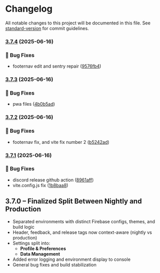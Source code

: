 # Changelog

All notable changes to this project will be documented in this file. See [standard-version](https://github.com/conventional-changelog/standard-version) for commit guidelines.

### [3.7.4](https://github.com/thef4tdaddy/chastityOS/compare/v3.7.3...v3.7.4) (2025-06-16)


### 🐛 Bug Fixes

* footernav edit and sentry repair ([9576fb4](https://github.com/thef4tdaddy/chastityOS/commit/9576fb46beac4a87d8b00aeccd899393294c3082))

### [3.7.3](https://github.com/thef4tdaddy/chastityOS/compare/v3.7.2...v3.7.3) (2025-06-16)


### 🐛 Bug Fixes

* pwa files ([4b0b5ad](https://github.com/thef4tdaddy/chastityOS/commit/4b0b5aded20d4ff23b98736364a6710db008ae0d))

### [3.7.2](https://github.com/thef4tdaddy/chastityOS/compare/v3.7.1...v3.7.2) (2025-06-16)


### 🐛 Bug Fixes

* footernav fix, and vite fix number 2 ([b5242ad](https://github.com/thef4tdaddy/chastityOS/commit/b5242ad9641c48114c77b6bffcbe5bac23d8f2ef))

### [3.7.1](https://github.com/thef4tdaddy/chastityOS/compare/v3.7.0...v3.7.1) (2025-06-16)


### 🐛 Bug Fixes

* discord release github action ([8961aff](https://github.com/thef4tdaddy/chastityOS/commit/8961aff3e2e812611533f9891d04112b91308d3f))
* vite.config.js fix ([1b8baa8](https://github.com/thef4tdaddy/chastityOS/commit/1b8baa806e3ac1df15b7ff7d815922a0dac84426))

## 3.7.0 – Finalized Split Between Nightly and Production

- Separated environments with distinct Firebase configs, themes, and build logic
- Header, feedback, and release tags now context-aware (nightly vs production)
- Settings split into:
  - **Profile & Preferences**
  - **Data Management**
- Added error logging and environment display to console
- General bug fixes and build stabilization
